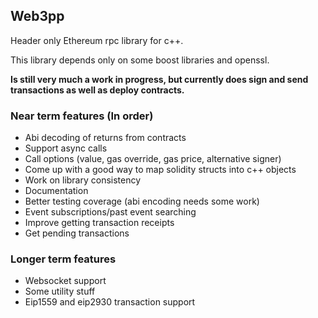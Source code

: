 ## Web3pp

Header only Ethereum rpc library for c++.

This library depends only on some boost libraries and openssl.

**Is still very much a work in progress, but currently does sign and send transactions as well as deploy contracts.**

### Near term features (In order)

* Abi decoding of returns from contracts
* Support async calls
* Call options (value, gas override, gas price, alternative signer)
* Come up with a good way to map solidity structs into c++ objects
* Work on library consistency
* Documentation
* Better testing coverage (abi encoding needs some work)
* Event subscriptions/past event searching
* Improve getting transaction receipts
* Get pending transactions

### Longer term features

* Websocket support
* Some utility stuff
* Eip1559 and eip2930 transaction support
